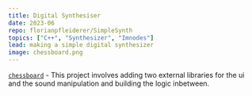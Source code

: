 ```yaml
---
title: Digital Synthesiser
date: 2023-06
repo: florianpfleiderer/SimpleSynth
topics: ["C++", "Synthesizer", "Imnodes"]
lead: making a simple digital synthesizer
image: chessboard.png
---
```


[`chessboard`](https://github.com/florianpfleiderer/SimpleSynth) - This project involves adding two external libraries for the ui and the sound manipulation and building the logic inbetween. 